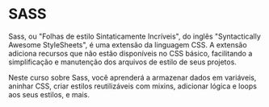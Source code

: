 # SASS

Sass, ou "Folhas de estilo Sintaticamente Incríveis", do inglês "Syntactically Awesome StyleSheets", é uma extensão da linguagem CSS. A extensão adiciona recursos que não estão disponíveis no CSS básico, facilitando a simplificação e manutenção dos arquivos de estilo de seus projetos.

Neste curso sobre Sass, você aprenderá a armazenar dados em variáveis, aninhar CSS, criar estilos reutilizáveis com mixins, adicionar lógica e loops aos seus estilos, e mais.